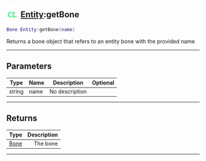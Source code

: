 ## <img src="../../.gitbook/assets/client.png" width="32" height="32" /> [Entity](../entity/README.md):getBone

```lua
Bone Entity:getBone(name)
```

Returns a bone object that refers to an entity bone with the provided name<br>

-----------------
## Parameters

| Type   | Name | Description | Optional |
| ------ | ---- | ----------- | -------: |
| string | name | No description |  |

-----------------
## Returns

| Type   | Description |
| ------ | ----------: |
| [Bone](../bone/README.md) | The bone |


--------